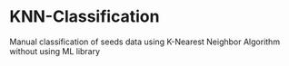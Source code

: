 # KNN-Classification
Manual classification of seeds data using K-Nearest Neighbor Algorithm without using ML library
